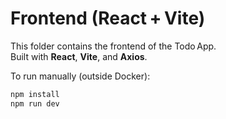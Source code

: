# Frontend (React + Vite)

This folder contains the frontend of the Todo App.  
Built with **React**, **Vite**, and **Axios**.

To run manually (outside Docker):

```bash
npm install
npm run dev